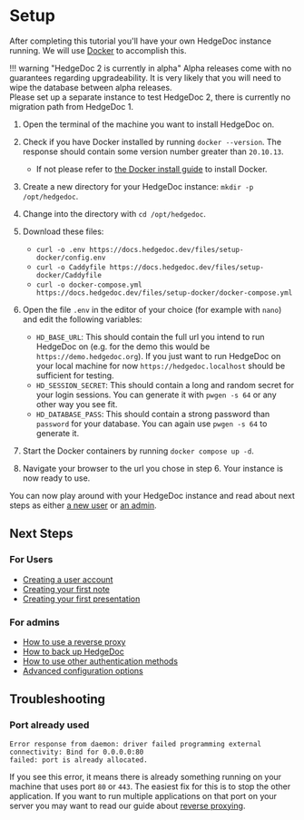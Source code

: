 # Setup

After completing this tutorial you'll have your own HedgeDoc instance running.
We will use [Docker][docker-docs] to accomplish this.

!!! warning "HedgeDoc 2 is currently in alpha"
    Alpha releases come with no guarantees regarding upgradeability.
    It is very likely that you will need to wipe the database between alpha releases.  
    Please set up a separate instance to test HedgeDoc 2, there is currently no migration path
    from HedgeDoc 1.

<!-- markdownlint-disable proper-names -->

1. Open the terminal of the machine you want to install HedgeDoc on.

2. Check if you have Docker installed by running `docker --version`. 
   The response should contain some version number greater than `20.10.13`.
    - If not please refer to [the Docker install guide][docker-install] to install Docker.

3. Create a new directory for your HedgeDoc instance: `mkdir -p /opt/hedgedoc`.

4. Change into the directory with `cd /opt/hedgedoc`.

5. Download these files:
   - `curl -o .env https://docs.hedgedoc.dev/files/setup-docker/config.env`
   - `curl -o Caddyfile https://docs.hedgedoc.dev/files/setup-docker/Caddyfile`
   - `curl -o docker-compose.yml https://docs.hedgedoc.dev/files/setup-docker/docker-compose.yml`

6. Open the file `.env` in the editor of your choice (for example with `nano`) and edit the
   following variables:
   - `HD_BASE_URL`: This should contain the full url you intend to run HedgeDoc on (e.g. for the
     demo this would be `https://demo.hedgedoc.org`). If you just want to run HedgeDoc on your
     local machine for now `https://hedgedoc.localhost` should be sufficient for testing.
   - `HD_SESSION_SECRET`: This should contain a long and random secret for your login sessions.
     You can generate it with `pwgen -s 64` or any other way you see fit.
   - `HD_DATABASE_PASS`: This should contain a strong password than `password` for your database.
     You can again use `pwgen -s 64` to generate it.

7. Start the Docker containers by running `docker compose up -d`.

8. Navigate your browser to the url you chose in step 6. Your instance is now ready to use.

<!-- markdownlint-enable proper-names -->

You can now play around with your HedgeDoc instance and read about next steps
as either [a new user](#for-users) or [an admin](#for-admins).

## Next Steps

### For Users

- [Creating a user account][tutorials/user]
- [Creating your first note][tutorials/first-note]
- [Creating your first presentation][tutorials/first-presentation]

### For admins

- [How to use a reverse proxy][reverse-proxying]
- [How to back up HedgeDoc][backups]
- [How to use other authentication methods][auth-methods]
- [Advanced configuration options][config]

## Troubleshooting

### Port already used

```text
Error response from daemon: driver failed programming external connectivity: Bind for 0.0.0.0:80
failed: port is already allocated.
```

If you see this error, it means there is already something running on your machine that uses
port `80` or `443`. The easiest fix for this is to stop the other application.
If you want to run multiple applications on that port on your server you may want to read our guide
about [reverse proxying][reverse-proxying].

[docker-docs]: https://docs.docker.com/
[docker-install]: https://docs.docker.com/engine/install/

[tutorials/user]: user.md
[tutorials/first-note]: first-note.md
[tutorials/first-presentation]: first-presentation.md

[reverse-proxying]: ../how-to/reverse-proxy.md
[backups]: ../how-to/backup.md
[auth-methods]: ../how-to/auth.md

[config]: ../references/config/index.md
